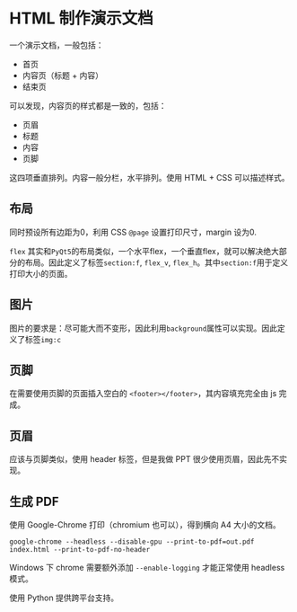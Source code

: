 # HTML 制作演示文档

一个演示文档，一般包括：

- 首页
- 内容页（标题 + 内容）
- 结束页

可以发现，内容页的样式都是一致的，包括：

- 页眉
- 标题
- 内容
- 页脚

这四项垂直排列。内容一般分栏，水平排列。使用 HTML + CSS 可以描述样式。

## 布局

同时预设所有边距为0，利用 CSS `@page` 设置打印尺寸，margin 设为0.

`flex` 其实和`PyQt5`的布局类似，一个水平flex，一个垂直flex，就可以解决绝大部分的布局。因此定义了标签`section:f`, `flex_v`, `flex_h`。其中`section:f`用于定义打印大小的页面。

## 图片

图片的要求是：尽可能大而不变形，因此利用`background`属性可以实现。因此定义了标签`img:c`

## 页脚

在需要使用页脚的页面插入空白的 `<footer></footer>`，其内容填充完全由 js 完成。

## 页眉

应该与页脚类似，使用 header 标签，但是我做 PPT 很少使用页眉，因此先不实现。

## 生成 PDF

使用 Google-Chrome 打印（chromium 也可以），得到横向 A4 大小的文档。

```shell
google-chrome --headless --disable-gpu --print-to-pdf=out.pdf index.html --print-to-pdf-no-header
```

Windows 下 chrome 需要额外添加 `--enable-logging` 才能正常使用 headless 模式。

使用 Python 提供跨平台支持。